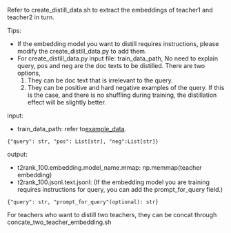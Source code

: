 
Refer to create_distill_data.sh to extract the embeddings of teacher1 and teacher2 in turn.

Tips:
- If the embedding model you want to distill requires instructions, please modify the create_distill_data.py to add them.
- For create_distill_data.py input file: train_data_path, No need to explain query, pos and neg are the doc texts to be distilled.
There are two options,  
  1. They can be doc text that is irrelevant to the query.
  2. They can be positive and hard negative examples of the query. If this is the case, and there is no shuffling during training, the distillation effect will be slightly better.

input:
- train_data_path: refer to[example_data](https://github.com/NLPJCL/RAG-Retrieval/blob/master/example_data/t2rank_100.jsonl).
```
{"query": str, "pos": List[str], "neg":List[str]}
```

output:
- t2rank_100.embedding.model_name.mmap: np.memmap(teacher embedding)
- t2rank_100.jsonl.text.jsonl: (If the embedding model you are training requires instructions for query, you can add the prompt_for_query field.)
```
{"query": str, "prompt_for_query"(optional): str}
```

For teachers who want to distill two teachers, they can be concat through concate_two_teacher_embedding.sh







